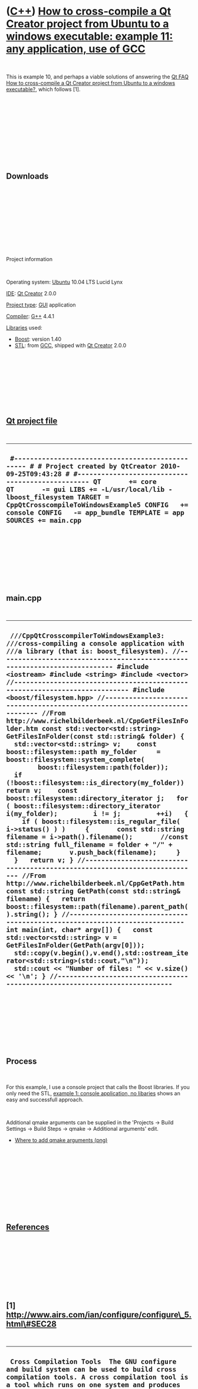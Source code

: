 
 

 

 

 

 

([C++](Cpp.md)) [How to cross-compile a Qt Creator project from Ubuntu to a windows executable: example 11: any application, use of GCC](CppQtCrosscompileToWindowsExample11.md)
==================================================================================================================================================================================

 

This is example 10, and perhaps a viable solutions of answering the [Qt
FAQ](CppQtFaq.md) [How to cross-compile a Qt Creator project from
Ubuntu to a windows executable?](CppQtCrosscompileToWindows.md), which
follows \[1\].

 

 

 

 

 

 

Downloads
---------

 

 

 

 

 

 

Project information

 

Operating system: [Ubuntu](http://www.ubuntu.com) 10.04 LTS Lucid Lynx

[IDE](CppIde.md): [Qt Creator](CppQtCreator.md) 2.0.0

[Project type](CppQtProjectType.md): [GUI](CppGui.md) application

[Compiler](CppCompiler.md): [G++](CppGpp.md) 4.4.1

[Libraries](CppLibrary.md) used:

-   [Boost](CppBoost.md): version 1.40
-   [STL](CppStl.md): from [GCC](CppGcc.md), shipped with [Qt
    Creator](CppQt.md) 2.0.0

 

 

 

 

 

[Qt project file](CppQtProjectFile.md)
---------------------------------------

 

  ------------------------------------------------------------------------------------------------------------------------------------------------------------------------------------------------------------------------------------------------------------------------------------------------------------------------------------------------------------------------
  ` #------------------------------------------------- # # Project created by QtCreator 2010-09-25T09:43:28 # #------------------------------------------------- QT       += core QT       -= gui LIBS += -L/usr/local/lib -lboost_filesystem TARGET = CppQtCrosscompileToWindowsExample5 CONFIG   += console CONFIG   -= app_bundle TEMPLATE = app SOURCES += main.cpp`
  ------------------------------------------------------------------------------------------------------------------------------------------------------------------------------------------------------------------------------------------------------------------------------------------------------------------------------------------------------------------------

 

 

 

 

 

main.cpp
--------

 

  --------------------------------------------------------------------------------------------------------------------------------------------------------------------------------------------------------------------------------------------------------------------------------------------------------------------------------------------------------------------------------------------------------------------------------------------------------------------------------------------------------------------------------------------------------------------------------------------------------------------------------------------------------------------------------------------------------------------------------------------------------------------------------------------------------------------------------------------------------------------------------------------------------------------------------------------------------------------------------------------------------------------------------------------------------------------------------------------------------------------------------------------------------------------------------------------------------------------------------------------------------------------------------------------------------------------------------------------------------------------------------------------------------------------------------------------------------------------------------------------------------------------------------------------------------------------------------------------------------------------------------------------------------------------------------------------------------------------------------------------------------------------------------------------------------------------------------------------------------------------------------------------------------------------------------
  ` ///CppQtCrosscompilerToWindowsExample3: ///cross-compiling a console application with ///a library (that is: boost_filesystem). //--------------------------------------------------------------------------- #include <iostream> #include <string> #include <vector> //--------------------------------------------------------------------------- #include <boost/filesystem.hpp> //--------------------------------------------------------------------------- //From http://www.richelbilderbeek.nl/CppGetFilesInFolder.htm const std::vector<std::string> GetFilesInFolder(const std::string& folder) {   std::vector<std::string> v;    const boost::filesystem::path my_folder     = boost::filesystem::system_complete(         boost::filesystem::path(folder));    if (!boost::filesystem::is_directory(my_folder)) return v;    const boost::filesystem::directory_iterator j;   for ( boost::filesystem::directory_iterator i(my_folder);         i != j;         ++i)   {     if ( boost::filesystem::is_regular_file( i->status() ) )     {       const std::string filename = i->path().filename();       //const std::string full_filename = folder + "/" + filename;       v.push_back(filename);     }   }   return v; } //--------------------------------------------------------------------------- //From http://www.richelbilderbeek.nl/CppGetPath.htm const std::string GetPath(const std::string& filename) {   return boost::filesystem::path(filename).parent_path().string(); } //--------------------------------------------------------------------------- int main(int, char* argv[]) {   const std::vector<std::string> v = GetFilesInFolder(GetPath(argv[0]));   std::copy(v.begin(),v.end(),std::ostream_iterator<std::string>(std::cout,"\n"));   std::cout << "Number of files: " << v.size() << '\n'; } //---------------------------------------------------------------------------`
  --------------------------------------------------------------------------------------------------------------------------------------------------------------------------------------------------------------------------------------------------------------------------------------------------------------------------------------------------------------------------------------------------------------------------------------------------------------------------------------------------------------------------------------------------------------------------------------------------------------------------------------------------------------------------------------------------------------------------------------------------------------------------------------------------------------------------------------------------------------------------------------------------------------------------------------------------------------------------------------------------------------------------------------------------------------------------------------------------------------------------------------------------------------------------------------------------------------------------------------------------------------------------------------------------------------------------------------------------------------------------------------------------------------------------------------------------------------------------------------------------------------------------------------------------------------------------------------------------------------------------------------------------------------------------------------------------------------------------------------------------------------------------------------------------------------------------------------------------------------------------------------------------------------------------------

 

 

 

 

 

Process
-------

 

For this example, I use a console project that calls the Boost
libraries. If you only need the STL, [example 1: console application, no
libaries](CppQtCrosscompileToWindowsExample1.md) shows an easy and
successfull approach.

 

Additional qmake arguments can be supplied in the 'Projects -&gt; Build
Settings -&gt; Build Steps -&gt; qmake -&gt; Additional arguments' edit.

-   [Where to add qmake
    arguments (png)](CppQtCrosscompileToWindowsExample5.png)

 

 

 

 

 

 

[References](CppReferences.md)
-------------------------------

 

 

 

 

 

\[1\] http://www.airs.com/ian/configure/configure\_5.html\#SEC28
----------------------------------------------------------------

 

  ---------------------------------------------------------------------------------------------------------------------------------------------------------------------------------------------------------------------------------------------------------------------------------------------------------------------------------------------------------------------------------------------------------------------------------------------------------------------------------------------------------------------------------------------------------------------------------------------------------------------------------------------------------------------------------------------------------------------------------------------------------------------------------------------------------------------------------------------------------------------------------------------------------------------------------------------------------------------------------------------------------------------------------------------------------------------------------------------------------------------------------------------------------------------------------------------------------------------------------------------------------------------------------------------------------------------------------------------------------------------------------------------------------------------------------------------------------------------------------------------------------------------------------------------------------------------------------------------------------------------------------------------------------------------------------------------------------------------------------------------------------------------------------------------------------------------------------------------------------------------------------------------------------------------------------------------------------------------------------------------------------------------------------------------------------------------------------------------------------------------------------------------------------------------------------------------------------------------------------------------------------------------------------------------------------------------------------------------------------------------------------------------------------------------------------------------------------------------------------------------------------------------------------------------------------------------------------------------------------------------------------------------------------------------------------------------------------------------------------------------------------------------------------------------------------------------------------------------------------------------------------------------------------------------------------------------------------------------------------------------------------------------------------------------------------------------------------------------------------------------------------------------------------------------------------------------------------------------------------------------------------------------------------------------------------------------------------------------------------------------------------------------------------------------------------------------------------------------------------------------------------------------------------------------------------------------------------------------------------------------------------------------------------------------------------------------------------------------------------------------------------------------------------------------------------------------------------------------------------------------------------------------------------------------------------------------------------------------------------------------------------------------------------------------------------------------------------------------------------------------------------------------------------------------------------------------------------------------------------------------------------------------------------------------------------------------------------------------------------------------------------------------------------------------------------------------------------------------------------------------------------------------------------------------------------------------------------------------------------------------------------------------------------------------------------------------------------------------------------------------------------------------------------------------------------------------------------------------------------------------------------------------------------------------------------------------------------------------------------------------------------------------------------------------------------------------------------------------------------------------------------------------------------------------------------------------------------------------------------------------------------------------------------------------------------------------------------------------------------------------------------------------------------------------------------------------------------------------------------------------------------------------------------------------------------------------------------------------------------------------------------------------------------------------------------------------------------------------------------------------------------------------------------------------------------------------------------------------------------------------------------------------------------------------------------------------------------------------------------------------------------------------------------------------------------------------------------------------------------------------------------------------------------------------------------------------------------------------------------------------------------------------------------------------------------------------------------------------------------------------------------------------------------------------------------------------------------------------------------------------------------------------------------------------------------------------------------------------------------------------------------------------------------------------------------------------------------------------------------------------------------------------------------------------------------------------------------------------------------------------------------------------------------------------------------------------------------------------------------------------------------------------------------------------------------------------------------------------------------------------------------------------------------------------------------------------------------------------------------------------------------------------------------------------------------------------------------------------------------------------------------------------------------------------------------------------------------------------------------------------------------------------------------------------------------------------------------------------------------------------------------------------------------------------------------------------------------------------------------------------------------------------------------------------------------------------------------------------------------------------------------------------------------------------------------------------------------------------------------------------------------------------------------------------------------------------------------------------------------------------------------------------------------------------------------------------------------------------------------------------------------------------------------------------------------------------------------------------------------------------------------------------------------------------------------------------------------------------------------------------------------------------------------------------------------------------------------------------------------------------------------------------------------------------------------------------------------------------------------------------------------------------------------------------------------------------------------------------------------------------------------------------------------------------------------------------------------------------------------------------------------------------------------------------------------------------------------------------------------------------------------------------------------------------------------------------------------------------------------------------------------------------------------------------------------------------------------------------------------------------------------------------------------------------------------------------------------------------------------------------------------------------------------------------------------------------------------------------------------------------------------------------------------------------------------------------------------------------------------------------------------------------------------------------------------------------------------------------------------------------------------------------------------------------------------------------------------------------------------------------------------------------------------------------------------------------------------------------------------------------------------------------------------------------------------------------------------------------------------------------------------------------------------------------------------------------------------------------------------------------------------------------------------------------------------------------------------------------------------------------------------------------------------------------------------------------------------------------------------------------------------------------------------------------------------------------------------------------------------------------------------------------------------------------------------------------------------------------------------------------------------------------------------------------------------------------------------------------------------------------------------------------------------------------------------------------------------------------------------------------------------------------------------------------------------------------------------------------------------------------------------------------------------------------------------------------------------------------------------------------------------------------------------------------------------------------------------------------------------------------------------------------------------------------------------------------------------------------------------------------------------------------------------------------------------------------------------------------------------------------------------------------------------------------------------------------------------------------------------------------------------------------------------------------------------------------------------------------------------------------------------------------------------------------------------------------------------------------------------------------------------------------------------------------------------------------------------------------------------------------------------------------------------------------------------------------------------------------------------------------------------------------------------------------------------------------------------------------------------------------------------------------------------------------------------------------------------------------------------------------------------------------------------------------------------------------------------------------------------------------------------------------------------------------------------------------------------------------------------------------------------------------------------------------------------------------------------------------------------------------------------------------------------------------------------------------------------------------------------------------------------------------------------------------------------------------------------------------------------------------------------------------------------------------------------------------------------------------------------------------------------------------------------------------------------------------------------------------------------------------------------------------------------------------------------------------------------------------------------------------------------------------------------------------------------------------------------------------------------------------------------------------------------------------------------------------------------------------------------------------------------------------------------------------------------------------------------------------------------------------------------------------------------------------------------------------------------------------------------------------------------------------------------------------------------------------------------------------------------------------------------------------------------------------------------------------------------------------------------------------------------------------------------------------------------------------------------------------------------------------------------------------------------------------------------------------------------------------------------------------------------------------------------------------------------------------------------------------------------------------------------------------------------------------------------------------------------------------------------------------------------------------------------------------------------------------------------------------------------------------------------------------------------------------------------------------------------------------------------------------------------------------------------------------------------------------------------------------------------------------------------------------------------------------------------------------------------------------------------------------------------------------------------------------------------------------------------------------------------------------------------------------------------------------------------------------------------------------------------------------------------------------------------------------------------------------------------------------------------------------------------------------------------------------------------------------------------------------------------------------------------------------------------------------------------------------------------------------------------------------------------------------------------------------------------------------------------------------------------------------------------------------------------------------------------------------------------------------------------------------------------------------------------------------------------------------------------------------------------------------------------------------------------------------------------------------------------------------------------------------------------------------------------------------------------------------------------------------------------------------------------------------------------------------------------------------------------------------------------------------------------------------------------------------------------------------------------------------------------------------------------------------------------------------------------------------------------------------------------------------------------------------------------------------------------------------------------------------------------------------------------------------------------------------------------------------------------------------------------------------------------------------------------------------------------------------
  ``  Cross Compilation Tools  The GNU configure and build system can be used to build cross compilation tools. A cross compilation tool is a tool which runs on one system and produces code which runs on another system. Cross Compilation Concepts  A compiler which produces programs which run on a different system is a cross compilation compiler, or simply a cross compiler. Similarly, we speak of cross assemblers, cross linkers, etc.  In the normal case, a compiler produces code which runs on the same system as the one on which the compiler runs. When it is necessary to distinguish this case from the cross compilation case, such a compiler is called a native compiler. Similarly, we speak of native assemblers, etc.  Although the debugger is not strictly speaking a compilation tool, it is nevertheless meaningful to speak of a cross debugger: a debugger which is used to debug code which runs on another system. Everything that is said below about configuring cross compilation tools applies to the debugger as well. Host and Target  When building cross compilation tools, there are two different systems involved: the system on which the tools will run, and the system for which the tools generate code.  The system on which the tools will run is called the host system.  The system for which the tools generate code is called the target system.  For example, suppose you have a compiler which runs on a GNU/Linux system and generates ELF programs for a MIPS embedded system. In this case the GNU/Linux system is the host, and the MIPS ELF system is the target. Such a compiler could be called a GNU/Linux cross MIPS ELF compiler, or, equivalently, a `i386-linux-gnu' cross `mips-elf' compiler.  Naturally, most programs are not cross compilation tools. For those programs, it does not make sense to speak of a target. It only makes sense to speak of a target for tools like `gcc' or the `binutils' which actually produce running code. For example, it does not make sense to speak of the target of a tool like `bison' or `make'.  Most cross compilation tools can also serve as native tools. For a native compilation tool, it is still meaningful to speak of a target. For a native tool, the target is the same as the host. For example, for a GNU/Linux native compiler, the host is GNU/Linux, and the target is also GNU/Linux. Using the Host Type  In almost all cases the host system is the system on which you run the `configure' script, and on which you build the tools (for the case when they differ, see section Canadian Cross).  If your configure script needs to know the configuration name of the host system, and the package is not a cross compilation tool and therefore does not have a target, put `AC_CANONICAL_HOST' in `configure.in'. This macro will arrange to define a few shell variables when the `configure' script is run.  `host'     The canonical configuration name of the host. This will normally be determined by running the `config.guess' shell script, although the user is permitted to override this by using an explicit `--host' option.  `host_alias'     In the unusual case that the user used an explicit `--host' option, this will be the argument to `--host'. In the normal case, this will be the same as the `host' variable.  `host_cpu' `host_vendor' `host_os'     The first three parts of the canonical configuration name.   The shell variables may be used by putting shell code in `configure.in'. For an example, see section Using Configuration Names. Specifying the Target  By default, the `configure' script will assume that the target is the same as the host. This is the more common case; for example, it leads to a native compiler rather than a cross compiler.  If you want to build a cross compilation tool, you must specify the target explicitly by using the `--target' option when you run `configure'. The argument to `--target' is the configuration name of the system for which you wish to generate code. See section Configuration Names.  For example, to build tools which generate code for a MIPS ELF embedded system, you would use `--target mips-elf'. Using the Target Type  When writing `configure.in' for a cross compilation tool, you will need to use information about the target. To do this, put `AC_CANONICAL_SYSTEM' in `configure.in'.  `AC_CANONICAL_SYSTEM' will look for a `--target' option and canonicalize it using the `config.sub' shell script. It will also run `AC_CANONICAL_HOST' (see section Using the Host Type).  The target type will be recorded in the following shell variables. Note that the host versions of these variables will also be defined by `AC_CANONICAL_HOST'.  `target'     The canonical configuration name of the target.  `target_alias'     The argument to the `--target' option. If the user did not specify a `--target' option, this will be the same as `host_alias'.  `target_cpu' `target_vendor' `target_os'     The first three parts of the canonical target configuration name.   Note that if `host' and `target' are the same string, you can assume a native configuration. If they are different, you can assume a cross configuration.  It is arguably possible for `host' and `target' to represent the same system, but for the strings to not be identical. For example, if `config.guess' returns `sparc-sun-sunos4.1.4', and somebody configures with `--target sparc-sun-sunos4.1', then the slight differences between the two versions of SunOS may be unimportant for your tool. However, in the general case it can be quite difficult to determine whether the differences between two configuration names are significant or not. Therefore, by convention, if the user specifies a `--target' option without specifying a `--host' option, it is assumed that the user wants to configure a cross compilation tool.  The variables `target' and `target_alias' should be handled differently.  In general, whenever the user may actually see a string, `target_alias' should be used. This includes anything which may appear in the file system, such as a directory name or part of a tool name. It also includes any tool output, unless it is clearly labelled as the canonical target configuration name. This permits the user to use the `--target' option to specify how the tool will appear to the outside world.  On the other hand, when checking for characteristics of the target system, `target' should be used. This is because a wide variety of `--target' options may map into the same canonical configuration name. You should not attempt to duplicate the canonicalization done by `config.sub' in your own code.  By convention, cross tools are installed with a prefix of the argument used with the `--target' option, also known as `target_alias' (see section Using the Target Type). If the user does not use the `--target' option, and thus is building a native tool, no prefix is used.  For example, if gcc is configured with `--target mips-elf', then the installed binary will be named `mips-elf-gcc'. If gcc is configured without a `--target' option, then the installed binary will be named `gcc'.  The autoconf macro `AC_ARG_PROGRAM' will handle this for you. If you are using automake, no more need be done; the programs will automatically be installed with the correct prefixes. Otherwise, see the autoconf documentation for `AC_ARG_PROGRAM'. Cross Tools in the Cygnus Tree  The Cygnus tree is used for various packages including gdb, the GNU binutils, and egcs. It is also, of course, used for Cygnus releases.  In the Cygnus tree, the top level `configure' script uses the old Cygnus configure system, not autoconf. The top level `Makefile.in' is written to build packages based on what is in the source tree, and supports building a large number of tools in a single `configure'/`make' step.  The Cygnus tree may be configured with a `--target' option. The `--target' option applies recursively to every subdirectory, and permits building an entire set of cross tools at once. Host and Target Libraries  The Cygnus tree distinguishes host libraries from target libraries.  Host libraries are built with the compiler used to build the programs which run on the host, which is called the host compiler. This includes libraries such as `bfd' and `tcl'. These libraries are built with the host compiler, and are linked into programs like the binutils or gcc which run on the host.  Target libraries are built with the target compiler. If gcc is present in the source tree, then the target compiler is the gcc that is built using the host compiler. Target libraries are libraries such as `newlib' and `libstdc++'. These libraries are not linked into the host programs, but are instead made available for use with programs built with the target compiler.  For the rest of this section, assume that gcc is present in the source tree, so that it will be used to build the target libraries.  There is a complication here. The configure process needs to know which compiler you are going to use to build a tool; otherwise, the feature tests will not work correctly. The Cygnus tree handles this by not configuring the target libraries until the target compiler is built. In order to permit everything to build using a single `configure'/`make', the configuration of the target libraries is actually triggered during the make step.  When the target libraries are configured, the `--target' option is not used. Instead, the `--host' option is used with the argument of the `--target' option for the overall configuration. If no `--target' option was used for the overall configuration, the `--host' option will be passed with the output of the `config.guess' shell script. Any `--build' option is passed down unchanged.  This translation of configuration options is done because since the target libraries are compiled with the target compiler, they are being built in order to run on the target of the overall configuration. By the definition of host, this means that their host system is the same as the target system of the overall configuration.  The same process is used for both a native configuration and a cross configuration. Even when using a native configuration, the target libraries will be configured and built using the newly built compiler. This is particularly important for the C++ libraries, since there is no reason to assume that the C++ compiler used to build the host tools (if there even is one) uses the same ABI as the g++ compiler which will be used to build the target libraries.  There is one difference between a native configuration and a cross configuration. In a native configuration, the target libraries are normally configured and built as siblings of the host tools. In a cross configuration, the target libraries are normally built in a subdirectory whose name is the argument to `--target'. This is mainly for historical reasons.  To summarize, running `configure' in the Cygnus tree configures all the host libraries and tools, but does not configure any of the target libraries. Running `make' then does the following steps:      * Build the host libraries.     * Build the host programs, including gcc. Note that we call gcc both a host program (since it runs on the host) and a target compiler (since it generates code for the target).     * Using the newly built target compiler, configure the target libraries.     * Build the target libraries.   The steps need not be done in precisely this order, since they are actually controlled by `Makefile' targets. Target Library Configure Scripts  There are a few things you must know in order to write a configure script for a target library. This is just a quick sketch, and beginners shouldn't worry if they don't follow everything here.  The target libraries are configured and built using a newly built target compiler. There may not be any startup files or libraries for this target compiler. In fact, those files will probably be built as part of some target library, which naturally means that they will not exist when your target library is configured.  This means that the configure script for a target library may not use any test which requires doing a link. This unfortunately includes many useful autoconf macros, such as `AC_CHECK_FUNCS'. autoconf macros which do a compile but not a link, such as `AC_CHECK_HEADERS', may be used.  This is a severe restriction, but normally not a fatal one, as target libraries can often assume the presence of other target libraries, and thus know which functions will be available.  As of this writing, the autoconf macro `AC_PROG_CC' does a link to make sure that the compiler works. This may fail in a target library, so target libraries must use a different set of macros to locate the compiler. See the `configure.in' file in a directory like `libiberty' or `libgloss' for an example.  As noted in the previous section, target libraries are sometimes built in directories which are siblings to the host tools, and are sometimes built in a subdirectory. The `--with-target-subdir' configure option will be passed when the library is configured. Its value will be an empty string if the target library is a sibling. Its value will be the name of the subdirectory if the target library is in a subdirectory.  If the overall build is not a native build (i.e., the overall configure used the `--target' option), then the library will be configured with the `--with-cross-host' option. The value of this option will be the host system of the overall build. Recall that the host system of the library will be the target of the overall build. If the overall build is a native build, the `--with-cross-host' option will not be used.  A library which can be built both standalone and as a target library may want to install itself into different directories depending upon the case. When built standalone, or when built native, the library should be installed in `$(libdir)'. When built as a target library which is not native, the library should be installed in `$(tooldir)/lib'. The `--with-cross-host' option may be used to distinguish these cases.  This same test of `--with-cross-host' may be used to see whether it is OK to use link tests in the configure script. If the `--with-cross-host' option is not used, then the library is being built either standalone or native, and a link should work. Make Targets in Cygnus Tree  The top level `Makefile' in the Cygnus tree defines targets for every known subdirectory.  For every subdirectory dir which holds a host library or program, the `Makefile' target `all-dir' will build that library or program.  There are dependencies among host tools. For example, building gcc requires first building gas, because the gcc build process invokes the target assembler. These dependencies are reflected in the top level `Makefile'.  For every subdirectory dir which holds a target library, the `Makefile' target `configure-target-dir' will configure that library. The `Makefile' target `all-target-dir' will build that library.  Every `configure-target-dir' target depends upon `all-gcc', since gcc, the target compiler, is required to configure the tool. Every `all-target-dir' target depends upon the corresponding `configure-target-dir' target.  There are several other targets which may be of interest for each directory: `install-dir', `clean-dir', and `check-dir'. There are also corresponding `target' versions of these for the target libraries , such as `install-target-dir'. Target libiberty  The `libiberty' subdirectory is currently a special case, in that it is the only directory which is built both using the host compiler and using the target compiler.  This is because the files in `libiberty' are used when building the host tools, and they are also incorporated into the `libstdc++' target library as support code.  This duality does not pose any particular difficulties. It means that there are targets for both `all-libiberty' and `all-target-libiberty'.  In a native configuration, when target libraries are not built in a subdirectory, the same objects are normally used as both the host build and the target build. This is normally OK, since libiberty contains only C code, and in a native configuration the results of the host compiler and the target compiler are normally interoperable.  Irix 6 is again an exception here, since the SGI native compiler defaults to using the `O32' ABI, and gcc defaults to using the `N32' ABI. On Irix 6, the target libraries are built in a subdirectory even for a native configuration, avoiding this problem.  There are currently no other libraries built for both the host and the target, but there is no conceptual problem with adding more.  ``
  ---------------------------------------------------------------------------------------------------------------------------------------------------------------------------------------------------------------------------------------------------------------------------------------------------------------------------------------------------------------------------------------------------------------------------------------------------------------------------------------------------------------------------------------------------------------------------------------------------------------------------------------------------------------------------------------------------------------------------------------------------------------------------------------------------------------------------------------------------------------------------------------------------------------------------------------------------------------------------------------------------------------------------------------------------------------------------------------------------------------------------------------------------------------------------------------------------------------------------------------------------------------------------------------------------------------------------------------------------------------------------------------------------------------------------------------------------------------------------------------------------------------------------------------------------------------------------------------------------------------------------------------------------------------------------------------------------------------------------------------------------------------------------------------------------------------------------------------------------------------------------------------------------------------------------------------------------------------------------------------------------------------------------------------------------------------------------------------------------------------------------------------------------------------------------------------------------------------------------------------------------------------------------------------------------------------------------------------------------------------------------------------------------------------------------------------------------------------------------------------------------------------------------------------------------------------------------------------------------------------------------------------------------------------------------------------------------------------------------------------------------------------------------------------------------------------------------------------------------------------------------------------------------------------------------------------------------------------------------------------------------------------------------------------------------------------------------------------------------------------------------------------------------------------------------------------------------------------------------------------------------------------------------------------------------------------------------------------------------------------------------------------------------------------------------------------------------------------------------------------------------------------------------------------------------------------------------------------------------------------------------------------------------------------------------------------------------------------------------------------------------------------------------------------------------------------------------------------------------------------------------------------------------------------------------------------------------------------------------------------------------------------------------------------------------------------------------------------------------------------------------------------------------------------------------------------------------------------------------------------------------------------------------------------------------------------------------------------------------------------------------------------------------------------------------------------------------------------------------------------------------------------------------------------------------------------------------------------------------------------------------------------------------------------------------------------------------------------------------------------------------------------------------------------------------------------------------------------------------------------------------------------------------------------------------------------------------------------------------------------------------------------------------------------------------------------------------------------------------------------------------------------------------------------------------------------------------------------------------------------------------------------------------------------------------------------------------------------------------------------------------------------------------------------------------------------------------------------------------------------------------------------------------------------------------------------------------------------------------------------------------------------------------------------------------------------------------------------------------------------------------------------------------------------------------------------------------------------------------------------------------------------------------------------------------------------------------------------------------------------------------------------------------------------------------------------------------------------------------------------------------------------------------------------------------------------------------------------------------------------------------------------------------------------------------------------------------------------------------------------------------------------------------------------------------------------------------------------------------------------------------------------------------------------------------------------------------------------------------------------------------------------------------------------------------------------------------------------------------------------------------------------------------------------------------------------------------------------------------------------------------------------------------------------------------------------------------------------------------------------------------------------------------------------------------------------------------------------------------------------------------------------------------------------------------------------------------------------------------------------------------------------------------------------------------------------------------------------------------------------------------------------------------------------------------------------------------------------------------------------------------------------------------------------------------------------------------------------------------------------------------------------------------------------------------------------------------------------------------------------------------------------------------------------------------------------------------------------------------------------------------------------------------------------------------------------------------------------------------------------------------------------------------------------------------------------------------------------------------------------------------------------------------------------------------------------------------------------------------------------------------------------------------------------------------------------------------------------------------------------------------------------------------------------------------------------------------------------------------------------------------------------------------------------------------------------------------------------------------------------------------------------------------------------------------------------------------------------------------------------------------------------------------------------------------------------------------------------------------------------------------------------------------------------------------------------------------------------------------------------------------------------------------------------------------------------------------------------------------------------------------------------------------------------------------------------------------------------------------------------------------------------------------------------------------------------------------------------------------------------------------------------------------------------------------------------------------------------------------------------------------------------------------------------------------------------------------------------------------------------------------------------------------------------------------------------------------------------------------------------------------------------------------------------------------------------------------------------------------------------------------------------------------------------------------------------------------------------------------------------------------------------------------------------------------------------------------------------------------------------------------------------------------------------------------------------------------------------------------------------------------------------------------------------------------------------------------------------------------------------------------------------------------------------------------------------------------------------------------------------------------------------------------------------------------------------------------------------------------------------------------------------------------------------------------------------------------------------------------------------------------------------------------------------------------------------------------------------------------------------------------------------------------------------------------------------------------------------------------------------------------------------------------------------------------------------------------------------------------------------------------------------------------------------------------------------------------------------------------------------------------------------------------------------------------------------------------------------------------------------------------------------------------------------------------------------------------------------------------------------------------------------------------------------------------------------------------------------------------------------------------------------------------------------------------------------------------------------------------------------------------------------------------------------------------------------------------------------------------------------------------------------------------------------------------------------------------------------------------------------------------------------------------------------------------------------------------------------------------------------------------------------------------------------------------------------------------------------------------------------------------------------------------------------------------------------------------------------------------------------------------------------------------------------------------------------------------------------------------------------------------------------------------------------------------------------------------------------------------------------------------------------------------------------------------------------------------------------------------------------------------------------------------------------------------------------------------------------------------------------------------------------------------------------------------------------------------------------------------------------------------------------------------------------------------------------------------------------------------------------------------------------------------------------------------------------------------------------------------------------------------------------------------------------------------------------------------------------------------------------------------------------------------------------------------------------------------------------------------------------------------------------------------------------------------------------------------------------------------------------------------------------------------------------------------------------------------------------------------------------------------------------------------------------------------------------------------------------------------------------------------------------------------------------------------------------------------------------------------------------------------------------------------------------------------------------------------------------------------------------------------------------------------------------------------------------------------------------------------------------------------------------------------------------------------------------------------------------------------------------------------------------------------------------------------------------------------------------------------------------------------------------------------------------------------------------------------------------------------------------------------------------------------------------------------------------------------------------------------------------------------------------------------------------------------------------------------------------------------------------------------------------------------------------------------------------------------------------------------------------------------------------------------------------------------------------------------------------------------------------------------------------------------------------------------------------------------------------------------------------------------------------------------------------------------------------------------------------------------------------------------------------------------------------------------------------------------------------------------------------------------------------------------------------------------------------------------------------------------------------------------------------------------------------------------------------------------------------------------------------------------------------------------------------------------------------------------------------------------------------------------------------------------------------------------------------------------------------------------------------------------------------------------------------------------------------------------------------------------------------------------------------------------------------------------------------------------------------------------------------------------------------------------------------------------------------------------------------------------------------------------------------------------------------------------------------------------------------------------------------------------------------------------------------------------------------------------------------------------------------------------------------------------------------------------------------------------------------------------------------------------------------------------------------------------------------------------------------------------------------------------------------------------------------------------------------------------------------------------------------------------------------------------------------------------------------------------------------------------------------------------------------------------------------------------------------------------------------------------------------------------------------------------------------------------------------------

 

 

 

 

 

 

